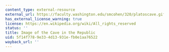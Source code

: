 ```yaml
---
content_type: external-resource
external_url: https://faculty.washington.edu/smcohen/320/platoscave.gif
has_external_license_warning: true
license: https://en.wikipedia.org/wiki/All_rights_reserved
status: ''
title: Image of the Cave in the Republic
uid: 5f14f778-9e33-4d13-931e-fb0e1aa76522
wayback_url: ''
---
```

